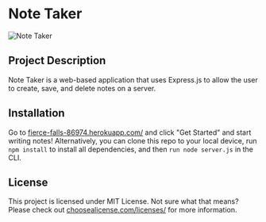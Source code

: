 
# Note Taker

![Note Taker](https://karajsch.github.io/note-taker/notetaker.gif)

## Project Description 
Note Taker is a web-based application that uses Express.js to allow the user to create, save, and delete notes on a server. 

## Installation 
Go to [fierce-falls-86974.herokuapp.com/](https://fierce-falls-86974.herokuapp.com) and click "Get Started" and start writing notes! Alternatively, you can clone this repo to your local device,  run `npm install` to install all dependencies, and then `run node server.js` in the CLI.

## License
This project is licensed under MIT License. Not sure what that means? Please check out [choosealicense.com/licenses/](https://choosealicense.com/licenses/) for more information.
